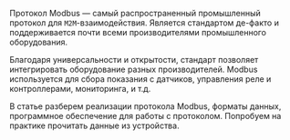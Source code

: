 
Протокол Modbus — самый распространенный промышленный протокол для `M2M`-взаимодействия. Является стандартом де-факто и поддерживается почти всеми производителями промышленного оборудования.  
  
Благодаря универсальности и открытости, стандарт позволяет интегрировать оборудование разных производителей. Modbus используется для сбора показания с датчиков, управления реле и контроллерами, мониторинга, и т.д.  
  
В статье разберем реализации протокола Modbus, форматы данных, программное обеспечение для работы с протоколом. Попробуем на практике прочитать данные из устройства.
